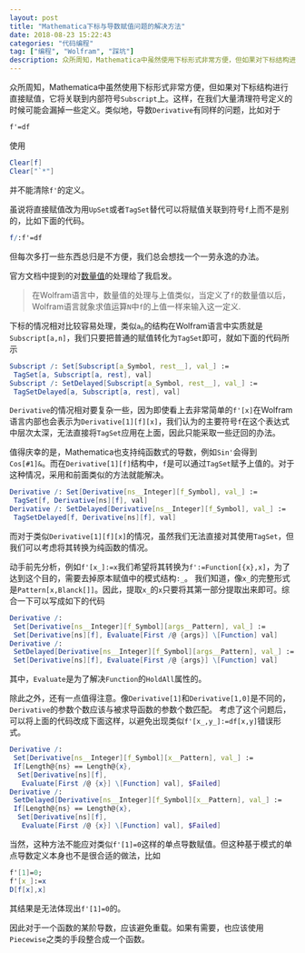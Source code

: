 ```yaml
---
layout: post
title: "Mathematica下标与导数赋值问题的解决方法"
date: 2018-08-23 15:22:43
categories: "代码编程"
tag: ["编程", "Wolfram", "踩坑"]
description: 众所周知，Mathematica中虽然使用下标形式非常方便，但如果对下标结构进行直接赋值，它将关联到内部符号 Subscript 上。这样，在我们大量清理符号定义的时候可能会漏掉一些定义。
---
```


众所周知，Mathematica中虽然使用下标形式非常方便，但如果对下标结构进行直接赋值，它将关联到内部符号`Subscript`上。这样，在我们大量清理符号定义的时候可能会漏掉一些定义。类似地，导数`Derivative`有同样的问题，比如对于

```mathematica
f'=df
```

使用

```mathematica
Clear[f]
Clear["`*"]
```

并不能清除`f'`的定义。 

<!--more-->

虽说将直接赋值改为用`UpSet`或者`TagSet`替代可以将赋值关联到符号`f`上而不是别的，比如下面的代码。

```mathematica
f/:f'=df
```

但每次多打一些东西总归是不方便，我们总会想找一个一劳永逸的办法。

官方文档中提到的对[数量值](http://reference.wolfram.com/language/tutorial/DefiningNumericalValues.html)的处理给了我启发。

> 在Wolfram语言中，数量值的处理与上值类似，当定义了`f`的数量值以后，Wolfram语言就象求值运算`N`中`f`的上值一样来输入这一定义.

下标的情况相对比较容易处理，类似<code><span>a</span><sub>n</sub></code>的结构在Wolfram语言中实质就是`Subscript[a,n]`，我们只要把普通的赋值转化为`TagSet`即可，就如下面的代码所示

```mathematica
Subscript /: Set[Subscript[a_Symbol, rest__], val_] := 
 TagSet[a, Subscript[a, rest], val]
Subscript /: SetDelayed[Subscript[a_Symbol, rest__], val_] := 
 TagSetDelayed[a, Subscript[a, rest], val]
```

`Derivative`的情况相对要复杂一些，因为即使看上去非常简单的`f'[x]`在Wolfram语言内部也会表示为`Derivative[1][f][x]`，我们认为的主要符号`f`在这个表达式中层次太深，无法直接将`TagSet`应用在上面，因此只能采取一些迂回的办法。

值得庆幸的是，Mathematica也支持纯函数式的导数，例如`Sin'`会得到`Cos[#1]&`。而在`Derivative[1][f]`结构中，`f`是可以通过`TagSet`赋予上值的。对于这种情况，采用和前面类似的方法就能解决。

```mathematica
Derivative /: Set[Derivative[ns__Integer][f_Symbol], val_] := 
 TagSet[f, Derivative[ns][f], val]
Derivative /: SetDelayed[Derivative[ns__Integer][f_Symbol], val_] := 
 TagSetDelayed[f, Derivative[ns][f], val]
```

而对于类似`Derivative[1][f][x]`的情况，虽然我们无法直接对其使用`TagSet`，但我们可以考虑将其转换为纯函数的情况。

动手前先分析，例如`f'[x_]:=x`我们希望将其转换为`f':=Function[{x},x]`，为了达到这个目的，需要去掉原本赋值中的模式结构`:_`。
我们知道，像`x_`的完整形式是`Pattern[x,Blanck[]]`。因此，提取`x_`的`x`只要将其第一部分提取出来即可。综合一下可以写成如下的代码

```mathematica
Derivative /: 
 Set[Derivative[ns__Integer][f_Symbol][args__Pattern], val_] := 
 Set[Derivative[ns][f], Evaluate[First /@ {args}] \[Function] val]
Derivative /: 
 SetDelayed[Derivative[ns__Integer][f_Symbol][args__Pattern], val_] := 
 Set[Derivative[ns][f], Evaluate[First /@ {args}] \[Function] val]
```

其中，`Evaluate`是为了解决`Function`的`HoldAll`属性的。

除此之外，还有一点值得注意。像`Derivative[1]`和`Derivative[1,0]`是不同的，`Derivative`的参数个数应该与被求导函数的参数个数匹配。
考虑了这个问题后，可以将上面的代码改成下面这样，以避免出现类似`f'[x_,y_]:=df[x,y]`错误形式。

```mathematica
Derivative /: 
 Set[Derivative[ns__Integer][f_Symbol][x__Pattern], val_] := 
 If[Length@{ns} == Length@{x}, 
  Set[Derivative[ns][f], 
   Evaluate[First /@ {x}] \[Function] val], $Failed]
Derivative /: 
 SetDelayed[Derivative[ns__Integer][f_Symbol][x__Pattern], val_] := 
 If[Length@{ns} == Length@{x}, 
  Set[Derivative[ns][f], 
   Evaluate[First /@ {x}] \[Function] val], $Failed]
```

当然，这种方法不能应对类似`f'[1]=0`这样的单点导数赋值。但这种基于模式的单点导数定义本身也不是很合适的做法，比如

```mathematica
f'[1]=0;
f'[x_]:=x
D[f[x],x]
```

其结果是无法体现出`f'[1]=0`的。

因此对于一个函数的某阶导数，应该避免重载。如果有需要，也应该使用`Piecewise`之类的手段整合成一个函数。
